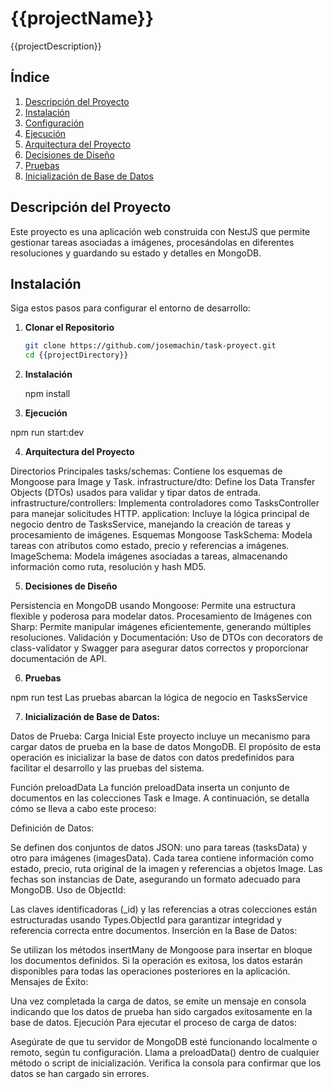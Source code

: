# {{projectName}}

{{projectDescription}}

## Índice

1. [Descripción del Proyecto](#descripción-del-proyecto)
2. [Instalación](#instalación)
3. [Configuración](#configuración)
4. [Ejecución](#ejecución)
5. [Arquitectura del Proyecto](#arquitectura-del-proyecto)
6. [Decisiones de Diseño](#decisiones-de-diseño)
7. [Pruebas](#pruebas)
8. [Inicialización de Base de Datos](#inicialización-de-base-de-datos)

## Descripción del Proyecto

Este proyecto es una aplicación web construida con NestJS que permite gestionar tareas asociadas a imágenes, procesándolas en diferentes resoluciones y guardando su estado y detalles en MongoDB.

## Instalación

Siga estos pasos para configurar el entorno de desarrollo:

1. **Clonar el Repositorio**
   ```bash
   git clone https://github.com/josemachin/task-proyect.git
   cd {{projectDirectory}}

2. **Instalación**
   
   npm install

3. **Ejecución**

  npm run start:dev

4. **Arquitectura del Proyecto**

  Directorios Principales
  tasks/schemas: Contiene los esquemas de Mongoose para Image y Task.
  infrastructure/dto: Define los Data Transfer Objects (DTOs) usados para validar y tipar datos de entrada.
  infrastructure/controllers: Implementa controladores como TasksController para manejar solicitudes HTTP.
  application: Incluye la lógica principal de negocio dentro de TasksService, manejando la creación de tareas y procesamiento de imágenes.
  Esquemas Mongoose
  TaskSchema: Modela tareas con atributos como estado, precio y referencias a imágenes.
  ImageSchema: Modela imágenes asociadas a tareas, almacenando información como ruta, resolución y hash MD5.

5. **Decisiones de Diseño**

  Persistencia en MongoDB usando Mongoose: Permite una estructura flexible y poderosa para modelar datos.
  Procesamiento de Imágenes con Sharp: Permite manipular imágenes eficientemente, generando múltiples resoluciones.
  Validación y Documentación: Uso de DTOs con decorators de class-validator y Swagger para asegurar datos correctos y proporcionar documentación de API.


6. **Pruebas**
  
  npm run test
  Las pruebas abarcan  la lógica de negocio en TasksService 

7. **Inicialización de Base de Datos:**

  Datos de Prueba: Carga Inicial
  Este proyecto incluye un mecanismo para cargar datos de prueba en la base de datos MongoDB. El propósito de esta operación es inicializar la base de datos con datos predefinidos para facilitar el desarrollo y las pruebas del sistema.

  Función preloadData
  La función preloadData inserta un conjunto de documentos en las colecciones Task e Image. A continuación, se detalla cómo se lleva a cabo este proceso:

  Definición de Datos:

  Se definen dos conjuntos de datos JSON: uno para tareas (tasksData) y otro para imágenes (imagesData).
  Cada tarea contiene información como estado, precio, ruta original de la imagen y referencias a objetos Image.
  Las fechas son instancias de Date, asegurando un formato adecuado para MongoDB.
  Uso de ObjectId:

  Las claves identificadoras (_id) y las referencias a otras colecciones están estructuradas usando Types.ObjectId para garantizar integridad y referencia correcta entre documentos.
  Inserción en la Base de Datos:

  Se utilizan los métodos insertMany de Mongoose para insertar en bloque los documentos definidos.
  Si la operación es exitosa, los datos estarán disponibles para todas las operaciones posteriores en la aplicación.
  Mensajes de Éxito:

  Una vez completada la carga de datos, se emite un mensaje en consola indicando que los datos de prueba han sido cargados exitosamente en la base de datos.
  Ejecución
  Para ejecutar el proceso de carga de datos:

  Asegúrate de que tu servidor de MongoDB esté funcionando localmente o remoto, según tu configuración.
  Llama a preloadData() dentro de cualquier método o script de inicialización.
  Verifica la consola para confirmar que los datos se han cargado sin errores.

